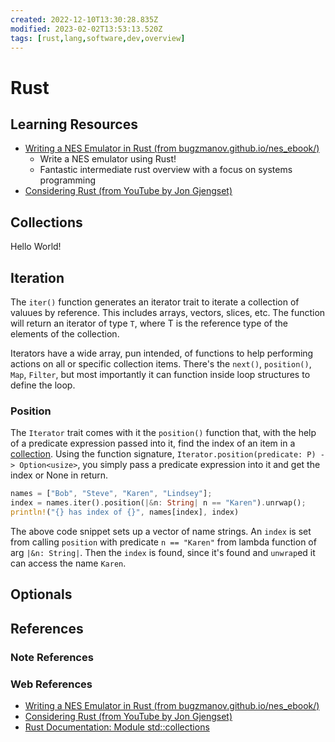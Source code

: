 ```yaml
---
created: 2022-12-10T13:30:28.835Z
modified: 2023-02-02T13:53:13.520Z
tags: [rust,lang,software,dev,overview]
---
```

# Rust

## Learning Resources

* [Writing a NES Emulator in Rust (from bugzmanov.github.io/nes_ebook/)][nes-emu-rust]
  * Write a NES emulator using Rust!
  * Fantastic intermediate rust overview with a focus on systems programming
* [Considering Rust (from YouTube by Jon Gjengset)][consider-rust-yt]

## Collections

Hello World!

## Iteration

The `iter()` function generates an iterator trait to
iterate a collection of valuues by reference.
This includes arrays, vectors, slices, etc.
The function will return an iterator of type `T`,
where T is the reference type of the elements of the collection.

Iterators have a wide array, pun intended,
of functions to help performing actions on all or specific collection items.
There's the `next()`, `position()`, `Map`, `Filter`, but most importantly
it can function inside loop structures to define the loop.
<!-- TODO: Verify accuracy of last sentence above ^^^ --->

### Position

The `Iterator` trait comes with it the `position()` function that,
with the help of a predicate expression passed into it,
find the index of an item in a [collection](./rust.md#Collections).
Using the function signature,
`Iterator.position(predicate: P) -> Option<usize>`,
you simply pass a predicate expression into it and get the index or None in return.

```rust
names = ["Bob", "Steve", "Karen", "Lindsey"];
index = names.iter().position(|&n: String| n == "Karen").unrwap();
println!("{} has index of {}", names[index], index)
```

The above code snippet sets up a vector of name strings.
An `index` is set from calling `position` with predicate
`n == "Karen"` from lambda function of arg `|&n: String|`.
Then the `index` is found,
since it's found and `unwrap`ed it can access the name `Karen`.

## Optionals

## References

### Note References

<!-- Hidden References -->

### Web References

* [Writing a NES Emulator in Rust (from bugzmanov.github.io/nes_ebook/)][nes-emu-rust]
* [Considering Rust (from YouTube by Jon Gjengset)][consider-rust-yt]
* [Rust Documentation: Module std::collections][rust-docs-collections]

<!-- Hidden References -->
[rust-docs-collections]: https://doc.rust-lang.org/std/collections/ "Rust Documentation: Module std::collections"
[consider-rust-yt]: https://www.youtube.com/watch?v=DnT-LUQgc7s "Considering Rust (from YouTube by Jon Gjengset)"
[nes-emu-rust]: https://bugzmanov.github.io/nes_ebook/chapter_1.html "Writing a NES Emulator in Rust (from bugzmanov.github.io/nes_ebook/)"
